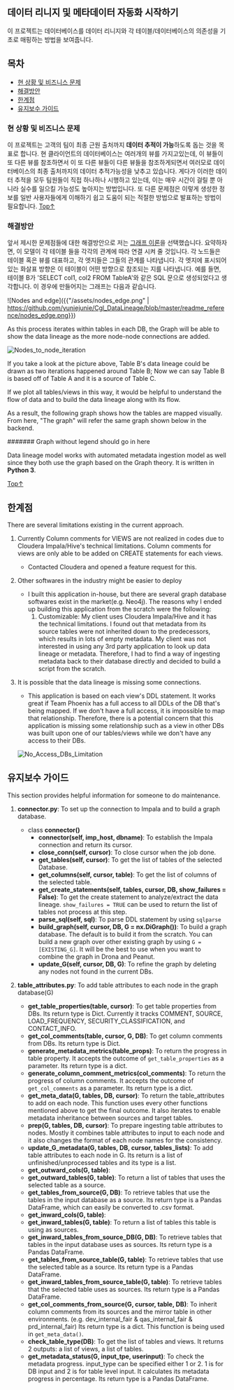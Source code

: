 ## 데이터 리니지 및 메타데이터 자동화 시작하기

이 프로젝트는 데이터베이스를 데이터 리니지와 각 테이블/데이터베이스의 의존성을 기초로 매핑하는 방법을 보여줍니다.

## 목차<a name="top"></a>
* [현 상황 및 비즈니스 문제](#Situation_and_Complications)
* [해결방안](#Solution)
* [한계점](#limitations)
* [유지보수 가이드](#maintenance)

### 현 상황 및 비즈니스 문제<a name="Situation_and_Complications"></a>

이 프로젝트는 고객의 팀이 최종 근원 출처까지 **데이터 추적이 가능**하도록 돕는 것을 목표로 합니다.
현 클라이언트의 데이터베이스는 여러개의 뷰를 가지고있는데, 이 뷰들이 또 다른 뷰를 참조하면서 이 또 다른 뷰들이 다른 뷰들을 참조하게되면서 여러모로 데이터베이스의 최종 출처까지의 데이터 추적가능성을 낮추고 있습니다.
게다가 이러한 데이터 추적을 모두 팀원들이 직접 하나하나 시행하고 있는데, 이는 매우 시간이 걸릴 뿐 아니라 실수를 일으킬 가능성도 높아지는 방법입니다.
또 다른 문제점은 이렇게 생성한 정보를 일반 사용자들에게 이해하기 쉽고 도움이 되는 적절한 방법으로 발표하는 방법이 필요합니다.
[Top↑](#top) 

### 해결방안<a name="Solution"></a>
앞서 제시한 문제점들에 대한 해결방안으로 저는 [그래프 이론](https://en.wikipedia.org/wiki/Graph_theory#Computer_science)을 선택했습니다.
요약하자면, 이 모델이 각 테이블 들을 각각의 관계에 따라 연결 시켜 줄 것입니다.
각 노드들은 테이블 혹은 뷰를 대표하고, 각 엣지들은 그들의 관계를 나타냅니다.
각 엣지에 표시되어있는 화살표 방향은 이 테이블이 어떤 방향으로 참조되는 지를 나타냅니다.
예를 들면, 테이블 B가 'SELECT col1, col2 FROM TableA'와 같은 SQL 문으로 생성되었다고 생각합니다. 이 경우에 만들어지는 그래프는 다음과 같습니다.

![Nodes and edge]({{"/assets/nodes_edge.png" | https://github.com/yuniejunie/Cgl_DataLineage/blob/master/readme_reference/nodes_edge.png}})

As this process iterates within tables in each DB, the Graph will be able to show the data lineage as the more node-node connections are added.

![Nodes_to_node_iteration](https://github.com/yuniejunie/Cgl_DataLineage/blob/master/readme_reference/data_lineage_principle.PNG)

If you take a look at the picture above, Table B's data lineage could be drawn as two iterations happened around Table B; 
Now we can say Table B is based off of Table A and it is a source of Table C.

If we plot all tables/views in this way, it would be helpful to understand the flow of data and to build the data lineage along with its flow.

As a result, the following graph shows how the tables are mapped visually. From here, "The graph" will refer the same graph shown below in the backend.  

####### Graph without legend should go in here

Data lineage model works with automated metadata ingestion model as well since they both use the graph based on the Graph theory.
It is written in **Python 3**.

[Top↑](#top) 

## 한계점<a name="limitations"></a>

There are several limitations existing in the current approach. 

1. Currently Column comments for VIEWS are not realized in codes due to Cloudera Impala/Hive's technical limitations. 
Column comments for views are only able to be added on CREATE statements for each views. 
    - Contacted Cloudera and opened a feature request for this. 
2. Other softwares in the industry might be easier to deploy
    - I built this application in-house, but there are several graph database softwares exist in the market(e.g. Neo4j). 
      The reasons why I ended up building this application from the scratch were the following:
        1. Customizable: My client uses Cloudera Impala/Hive and it has the technical limitations. 
        I found out that metadata from its source tables were not inherited down to the predecessors, which results in lots of empty metadata. 
        My client was not interested in using any 3rd party application to look up data lineage or metadata. 
        Therefore, I had to find a way of ingesting metadata back to their database directly and decided to build a script from the scratch.
3. It is possible that the data lineage is missing some connections.
    
    - This application is based on each view's DDL statement. 
    It works great if Team Phoenix has a full access to all DDLs of the DB that's being mapped.
    If we don't have a full access, it is impossible to map that relationship. 
    Therefore, there is a potential concern that this application is missing some relationship 
    such as a view in other DBs was built upon one of our tables/views while we don't have any access to their DBs.
    
    ![No_Access_DBs_Limitation](https://github.com/yuniejunie/Cgl_DataLineage/blob/master/readme_reference/no_access_views.PNG)

## 유지보수 가이드<a name="maintenance"></a>
This section provides helpful information for someone to do maintenance. 

1. **connector.py**: To set up the connection to Impala and to build a graph database.
    - class **connector()** 
        - **connector(self, imp_host, dbname)**: To establish the Impala connection and return its cursor.
        - **close_conn(self, cursor)**: To close cursor when the job done. 
        - **get_tables(self, cursor)**: To get the list of tables of the selected Database.
        - **get_columns(self, cursor, table)**: To get the list of columns of the selected table.
        - **get_create_statements(self, tables, cursor, DB, show_failures = False)**: To get the create statement to analyze/extract the data lineage. `show_failures = TRUE` can be used to return the list of tables not process at this step.     
        - **parse_sql(self, sql)**: To parse DDL statement by using `sqlparse`
        - **build_graph(self, cursor, DB, G = nx.DiGraph())**: To build a graph database. The default is to build it from the scratch. 
            You can build a new graph over other existing graph by using `G = [EXISTING_G]`. It will be the best to use when you want to combine the graph in Drona and Peanut.
        - **update_G(self, cursor, DB, G)**: To refine the graph by deleting any nodes not found in the current DBs.  

2. **table_attributes.py**: To add table attributes to each node in the graph database(G)
    - **get_table_properties(table, cursor)**: To get table properties from DBs. Its return type is Dict.
        Currently it tracks COMMENT, SOURCE, LOAD_FREQUENCY, SECURITY_CLASSIFICATION, and CONTACT_INFO.
    - **get_col_comments(table, cursor, G, DB)**: To get column comments from DBs. Its return type is Dict.
    - **generate_metadata_metrics(table_props)**: To return the progress in table property. 
        It accepts the outcome of `get_table_properties` as a parameter. Its return type is a dict.
    - **generate_column_comment_metrics(col_comments)**: To return the progress of column comments.
        It accepts the outcome of `get_col_comments` as a parameter. Its return type is a dict.
    - **get_meta_data(G, tables, DB, cursor)**: To return the table_attributes to add on each node.
        This function uses every other functions mentioned above to get the final outcome. 
        It also iterates to enable metadata inheritance between sources and target tables.
    - **prep(G, tables, DB, cursor)**: To prepare ingesting table attributes to nodes.
        Mostly it combines table attributes to input to each node and it also changes the format of each node names for the consistency.
    - **update_G_metadata(G, tables, DB, cursor, tables_lists)**: To add table attributes to each node in G.
        Its return is a list of unfinished/unprocessed tables and its type is a list.
    - **get_outward_cols(G, table)**:
    - **get_outward_tables(G, table)**: To return a list of tables that uses the selected table as a source.
    - **get_tables_from_source(G, DB)**: To retrieve tables that use the tables in the input database as a source.
        Its return type is a Pandas DataFrame, which can easily be converted to .csv format.
    - **get_inward_cols(G, table)**: 
    - **get_inward_tables(G, table)**: To return a list of tables this table is using as sources.
    - **get_inward_tables_from_source_DB(G, DB)**: To retrieve tables that tables in the input database uses as sources.
        Its return type is a Pandas DataFrame.
    - **get_tables_from_source_table(G, table)**: To retrieve tables that use the selected table as a source.
        Its return type is a Pandas DataFrame.
    - **get_inward_tables_from_source_table(G, table)**: To retrieve tables that the selected table uses as sources.
        Its return type is a Pandas DataFrame.
    - **get_col_comments_from_source(G, cursor, table, DB)**: To inherit column comments from its sources and the mirror table in other environments. (e.g. dev_internal_fair & qas_internal_fair & prd_internal_fair)
        Its return type is a dict. This function is being used in `get_meta_data()`.
    - **check_table_type(DB)**: To get the list of tables and views. It returns 2 outputs: a list of views, a list of tables.
    - **get_metadata_status(G, input_tpe, userinput)**: To check the metadata progress. input_type can be specified either 1 or 2.
        1 is for DB input and 2 is for table level input. It calculates its metadata progress in percentage.
        Its return type is a Pandas DataFrame.
        
